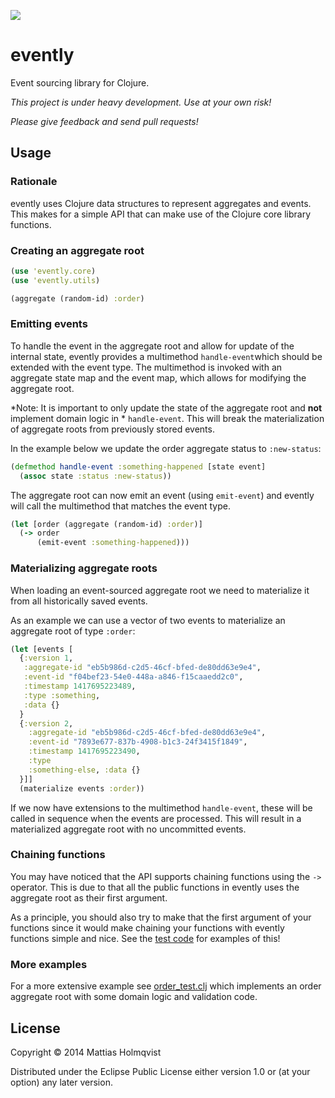 ![](https://travis-ci.org/mattiasholmqvist/evently.svg?branch=master)

# evently

Event sourcing library for Clojure.

*This project is under heavy development. Use at your own risk!*

*Please give feedback and send pull requests!*

## Usage

### Rationale
evently uses Clojure data structures to represent aggregates and events. This makes for a simple API that can make use of the Clojure core library functions.

### Creating an aggregate root

```clojure
(use 'evently.core)
(use 'evently.utils)

(aggregate (random-id) :order)
```
### Emitting events
To handle the event in the aggregate root and allow for update of the internal state, evently provides a multimethod `handle-event`which should be extended with the event type. The multimethod is invoked with an aggregate state map and the event map, which allows for modifying the aggregate root.

*Note: It is important to only update the state of the aggregate root and **not** implement domain logic in * `handle-event`. This will break the materialization of aggregate roots from previously stored events.

In the example below we update the order aggregate status to `:new-status`:
```clojure
(defmethod handle-event :something-happened [state event]
  (assoc state :status :new-status))
  ```
The aggregate root can now emit an event (using `emit-event`) and evently will call the multimethod that matches the event type.

```clojure
(let [order (aggregate (random-id) :order)]
  (-> order
      (emit-event :something-happened)))
```

### Materializing aggregate roots
When loading an event-sourced aggregate root we need to materialize it from all historically saved events.

As an example we can use a vector of two events to materialize an aggregate root of type `:order`:
```clojure
(let [events [
  {:version 1,
   :aggregate-id "eb5b986d-c2d5-46cf-bfed-de80dd63e9e4",
   :event-id "f04bef23-54e0-448a-a846-f15caaedd2c0",
   :timestamp 1417695223489,
   :type :something,
   :data {}
  }
  {:version 2,
    :aggregate-id "eb5b986d-c2d5-46cf-bfed-de80dd63e9e4",
    :event-id "7893e677-837b-4908-b1c3-24f3415f1849",
    :timestamp 1417695223490,
    :type
    :something-else, :data {}
  }]]
  (materialize events :order))
```
If we now have extensions to the multimethod `handle-event`, these will be called in sequence when the events are processed. This will result in a materialized aggregate root with no uncommitted events.

### Chaining functions
You may have noticed that the API supports chaining functions using the `->` operator. This is due to that all the public functions in evently uses the aggregate root as their first argument.

As a principle, you should also try to make that the first argument of your functions since it would make chaining your functions with evently functions simple and nice. See the [test code](https://github.com/mattiasholmqvist/evently/blob/master/test/evently/order_test.clj) for examples of this!

### More examples
For a more extensive example see [order_test.clj](https://github.com/mattiasholmqvist/evently/blob/master/test/evently/order_test.clj) which implements an order aggregate root with some domain logic and validation code.

## License

Copyright © 2014 Mattias Holmqvist

Distributed under the Eclipse Public License either version 1.0 or (at
your option) any later version.
